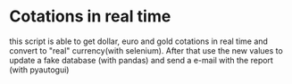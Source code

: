 # Cotations in real time
this script is able to get dollar, euro and gold cotations in real time and convert to "real" currency(with selenium). After that use the new values to update a fake database (with pandas) and send a e-mail with the report (with pyautogui) 

